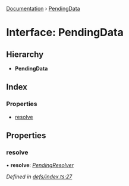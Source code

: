 [Documentation](../README.md) › [PendingData](pendingdata.md)

# Interface: PendingData

## Hierarchy

* **PendingData**

## Index

### Properties

* [resolve](pendingdata.md#resolve)

## Properties

###  resolve

• **resolve**: *[PendingResolver](../README.md#pendingresolver)*

*Defined in [defs/index.ts:27](https://github.com/badbatch/graphql-box/blob/c1bd2514/packages/worker-client/src/defs/index.ts#L27)*

